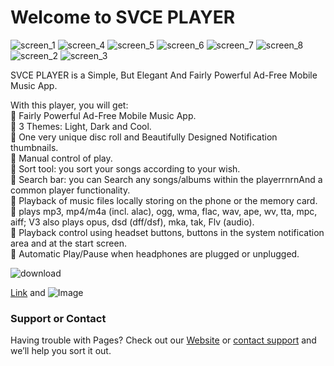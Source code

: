 # Welcome to SVCE PLAYER

![screen_1](https://user-images.githubusercontent.com/55135227/126664842-56a5da41-837d-4bd8-b440-10d09f780bf0.png)
![screen_4](https://user-images.githubusercontent.com/55135227/126664844-2eb2eedd-c6cc-41fc-843b-2b535b9843fe.png)
![screen_5](https://user-images.githubusercontent.com/55135227/126664846-6ad03859-9088-4878-82cd-29edbc6937a1.png)
![screen_6](https://user-images.githubusercontent.com/55135227/126664850-647b47d6-cbbb-478c-924a-b93944666b26.png)
![screen_7](https://user-images.githubusercontent.com/55135227/126664853-cb190cab-0d67-4aa5-837a-7425b2aa9489.png)
![screen_8](https://user-images.githubusercontent.com/55135227/126664854-452f3f09-24ac-4c42-aa3a-56ef6050f44a.png)
![screen_2](https://user-images.githubusercontent.com/55135227/126664869-13a5a873-ee63-4288-bc42-bad147a6ef5d.png)
![screen_3](https://user-images.githubusercontent.com/55135227/126664874-7fa1a094-04f4-4d5f-b422-4893b5da11c5.png)

SVCE PLAYER is a Simple, But Elegant And Fairly Powerful Ad-Free Mobile Music App.

With this player, you will get: 
<br>
🎵 Fairly Powerful Ad-Free Mobile Music App. <br>
🎵 3 Themes: Light, Dark and Cool. <br>
🎵 One very unique disc roll and Beautifully Designed Notification thumbnails. <br>
🎵 Manual control of play. <br>
🎵 Sort tool: you sort your songs according to your wish. <br>
🎵 Search bar: you can Search any songs/albums within the playerrnrnAnd a common player functionality. <br>
🎵 Playback of music files locally storing on the phone or the memory card. <br>
🎵 plays mp3, mp4/m4a (incl. alac), ogg, wma, flac, wav, ape, wv, tta, mpc, aiff; V3 also plays opus, dsd (dff/dsf), mka, tak, Flv (audio). <br>
🎵 Playback control using headset buttons, buttons in the system notification area and at the start screen. <br>
🎵 Automatic Play/Pause when headphones are plugged or unplugged. <br>

![download](https://user-images.githubusercontent.com/55135227/126668577-df418040-c7bd-4f46-8304-9df83a26a3e1.png)



[Link](url) and ![Image](src)


### Support or Contact

Having trouble with Pages? Check out our [Website](https://shubhaam13.github.io/) or [contact support](imsky004@gmail.com) and we’ll help you sort it out.
